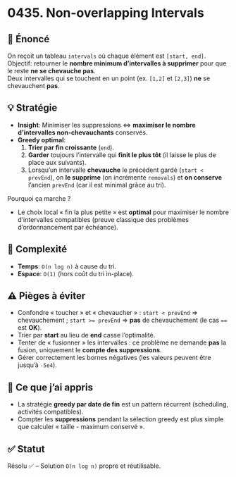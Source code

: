 # 0435. Non-overlapping Intervals

## 📝 Énoncé

On reçoit un tableau `intervals` où chaque élément est `[start, end]`.  
Objectif: retourner le **nombre minimum d’intervalles à supprimer** pour que le reste **ne se chevauche pas**.  
Deux intervalles qui se touchent en un point (ex. `[1,2]` et `[2,3]`) **ne** se chevauchent **pas**.

## 💡 Stratégie

- **Insight**: Minimiser les suppressions ⇔ **maximiser le nombre d’intervalles non-chevauchants** conservés.
- **Greedy optimal**:
  1. **Trier par fin croissante** (`end`).
  2. **Garder** toujours l’intervalle qui **finit le plus tôt** (il laisse le plus de place aux suivants).
  3. Lorsqu’un intervalle **chevauche** le précédent gardé (`start < prevEnd`), on **le supprime** (on incrémente `removals`) et **on conserve** l’ancien `prevEnd` (car il est minimal grâce au tri).

Pourquoi ça marche ?  

- Le choix local « fin la plus petite » est **optimal** pour maximiser le nombre d’intervalles compatibles (preuve classique des problèmes d’ordonnancement par échéance).

## 🧠 Complexité

- **Temps**: `O(n log n)` à cause du tri.  
- **Espace**: `O(1)` (hors coût du tri in-place).

## ⚠️ Pièges à éviter

- Confondre « toucher » et « chevaucher » : `start < prevEnd` ⇒ chevauchement ; `start >= prevEnd` ⇒ **pas** de chevauchement (le cas `==` est **OK**).
- Trier par **start** au lieu de **end** casse l’optimalité.
- Tenter de « fusionner » les intervalles : ce problème ne demande **pas** la fusion, uniquement le **compte des suppressions**.
- Gérer correctement les bornes négatives (les valeurs peuvent être jusqu’à `-5e4`).

## 💬 Ce que j’ai appris

- La stratégie **greedy par date de fin** est un pattern récurrent (scheduling, activités compatibles).
- Compter les **suppressions** pendant la sélection greedy est plus simple que calculer « taille - maximum conservé ».

## ✅ Statut

Résolu ✅ – Solution `O(n log n)` propre et réutilisable.

